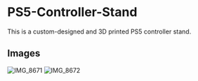 # PS5-Controller-Stand

This is a custom-designed and 3D printed PS5 controller stand.

## Images

![IMG_8671](https://user-images.githubusercontent.com/80595485/132439176-1333abb1-d5dd-4bc1-8894-59b5fa6b2df7.jpg)
![IMG_8672](https://user-images.githubusercontent.com/80595485/132439178-48605bc0-dd14-44b4-bc09-246699732a39.jpg)
